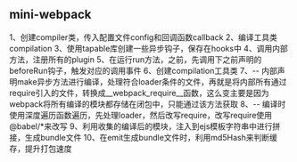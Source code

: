 ## mini-webpack


1、创建compiler类，传入配置文件config和回调函数callback
2、编译工具类compilation
3、使用tapable库创建一些异步钩子，保存在hooks中
4、调用内部方法，注册所有的plugin
5、在运行run方法，之前，先调用下之前声明的beforeRun钩子，触发对应的调用事件
6、创建compilation工具类
7、-- 内部声明make异步方法进行编译，处理符合loader条件的文件，再就是将内部所有通过require引入的文件，转换成__webpack_require__函数，这么变主要是因为webpack将所有编译的模块都存储在闭包中，只能通过该方法获取
8、-- 编译时使用深度遍历函数遍历，先处理loader，然后改写require，改写require使用@babel/*来改写
9、利用收集的编译后的模块，注入到ejs模板字符串中进行拼接，生成bundle文件
10、在emit生成bundle文件时，利用md5Hash来判断缓存，提升打包速度


